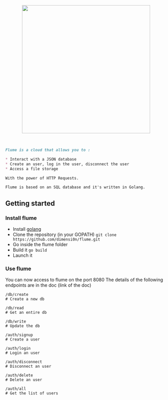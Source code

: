 <p align="center">
  <!--<img src="https://raw.githubusercontent.com/dimensi0n/flume/master/flume.svg.png"/>-->
  <!-- <img src="https://raw.githubusercontent.com/dimensi0n/flume/master/flume-logo.png"/>-->
  <img src="https://cdn.discordapp.com/attachments/368671564608045058/449846555097432074/flume.svg.png" width="400"/>
</p>

<br>

```markdown
Flume is a cloud that allows you to :

* Interact with a JSON database
* Create an user, log in the user, disconnect the user
* Access a file storage

With the power of HTTP Requests.

Flume is based on an SQL database and it's written in Golang.
```


## Getting started

### Install flume

* Install [golang](https://golang.org/)
* Clone the repository (in your GOPATH) `git clone https://github.com/dimensi0n/flume.git`
* Go inside the flume folder
* Build it `go build`
* Launch it

### Use flume

You can now access to flume on the port 8080
The details of the following endpoints are in the doc (link of the doc)

```
/db/create
# Create a new db
```
```
/db/read
# Get an entire db
```
```
/db/write
# Update the db
```
```
/auth/signup
# Create a user
```
```
/auth/login
# Login an user
```
```
/auth/disconnect
# Disconnect an user
```
```
/auth/delete
# Delete an user
```
```
/auth/all
# Get the list of users
```
